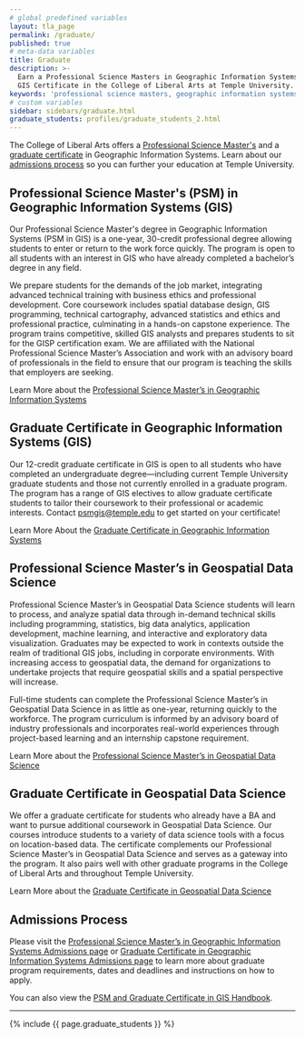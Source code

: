 ```yaml
---
# global predefined variables
layout: tla_page
permalink: /graduate/
published: true
# meta-data variables
title: Graduate
description: >-
  Earn a Professional Science Masters in Geographic Information Systems (PSM in GIS), or a
  GIS Certificate in the College of Liberal Arts at Temple University.
keywords: 'professional science masters, geographic information systems, graduate certificate, admissions'
# custom variables
sidebar: sidebars/graduate.html
graduate_students: profiles/graduate_students_2.html
---
```

The College of Liberal Arts offers a [Professional Science Master's](#professional-science-masters-psm-in-certificate-in-geographic-information-systems-gis) and a [graduate certificate](#graduate-certificate-in-certificate-in-geographic-information-systems) in Geographic Information Systems. Learn about our [admissions process](#admissions-process) so you can further your education at Temple University.

## Professional Science Master's (PSM) in Geographic Information Systems (GIS)
Our Professional Science Master's degree in Geographic Information Systems (PSM in GIS) is a one-year, 30-credit professional degree allowing students to enter or return to the work force quickly. The program is open to all students with an interest in GIS who have already completed a bachelor’s degree in any field.

We prepare students for the demands of the job market, integrating advanced technical training with business ethics and professional development. Core coursework includes spatial database design, GIS programming, technical cartography, advanced statistics and ethics and professional practice, culminating in a hands-on capstone experience. The program trains competitive, skilled GIS analysts and prepares students to sit for the GISP certification exam. We are affiliated with the National Professional Science Master’s Association and work with an advisory board of professionals in the field to ensure that our program is teaching the skills that employers are seeking.

Learn More about the [Professional Science Master’s in Geographic Information Systems](https://www.temple.edu/academics/degree-programs/geographic-information-systems-psm-la-gis-psm/cla-geographic-information-systems-psm-admissions)

## Graduate Certificate in Geographic Information Systems (GIS)
Our 12-credit graduate certificate in GIS is open to all students who have completed an undergraduate degree—including current Temple University graduate students and those not currently enrolled in a graduate program. The program has a range of GIS electives to allow graduate certificate students to tailor their coursework to their professional or academic interests. Contact [psmgis@temple.edu](mailto:psmgis.temple.edu) to get started on your certificate!

Learn More About the [Graduate Certificate in Geographic Information Systems](https://www.temple.edu/academics/degree-programs/geographic-information-systems-certificate-graduate-la-gis-grad)

## Professional Science Master’s in Geospatial Data Science
Professional Science Master’s in Geospatial Data Science students will learn to process, and analyze spatial data through in-demand technical skills including programming, statistics, big data analytics, application development, machine learning, and interactive and exploratory data visualization. Graduates may be expected to work in contexts outside the realm of traditional GIS jobs, including in corporate environments. With increasing access to geospatial data, the demand for organizations to undertake projects that require geospatial skills and a spatial perspective will increase. 

Full-time students can complete the Professional Science Master’s in Geospatial Data Science in as little as one-year, returning quickly to the workforce. The program curriculum is informed by an advisory board of industry professionals and incorporates real-world experiences through project-based learning and an internship capstone requirement. 

Learn More about the [Professional Science Master’s in Geospatial Data Science](https://www.temple.edu/academics/degree-programs/geospatial-data-science-psm-la-gsds-psm) 

## Graduate Certificate in Geospatial Data Science
We offer a graduate certificate for students who already have a BA and want to pursue additional coursework in Geospatial Data Science. Our courses introduce students to a variety of data science tools with a focus on location-based data. The certificate complements our Professional Science Master’s in Geospatial Data Science and serves as a gateway into the program. It also pairs well with other graduate programs in the College of Liberal Arts and throughout Temple University.

Learn More about the [Graduate Certificate in Geospatial Data Science](https://www.temple.edu/academics/degree-programs/geospatial-data-science-certificate-graduate-la-gsds-grad) 

## Admissions Process
Please visit the [Professional Science Master’s in Geographic Information Systems Admissions page](https://www.temple.edu/academics/degree-programs/geographic-information-systems-psm-la-gis-psm/cla-geographic-information-systems-psm-admissions) or [Graduate Certificate in Geographic Information Systems Admissions page](https://www.temple.edu/academics/degree-programs/geographic-information-systems-certificate-graduate-la-gis-grad/cla-geographic-information-systems-ug-cert-admissions) to learn more about graduate program requirements, dates and deadlines and instructions on how to apply.

You can also view the [PSM and Graduate Certificate in GIS Handbook](https://liberalarts.temple.edu/sites/liberalarts/files/Handbook%20for%20PSM%20and%20Certificate%20in%20GIS%2020180823%20%281%29.docx).

___

{% include {{ page.graduate_students }} %}

